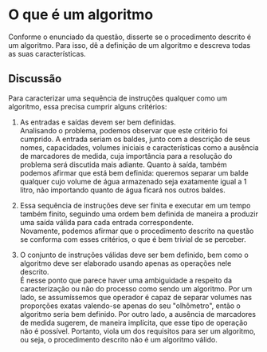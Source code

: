 # O que é um algoritmo #
Conforme o enunciado da questão, disserte se o procedimento descrito é um algoritmo. Para isso, dê a definição de um algoritmo e descreva todas as suas características.

## Discussão #
Para caracterizar uma sequência de instruções qualquer como um algoritmo, essa precisa cumprir alguns critérios: 

1. As entradas e saídas devem ser bem definidas.  
Analisando o problema, podemos observar que este critério foi cumprido. A entrada seriam os baldes, junto com a descrição de seus nomes, capacidades, volumes iniciais e características como a ausência de marcadores de medida, cuja importância para a resolução do problema será discutida mais adiante. Quanto à saída, também podemos afirmar que está bem definida: queremos separar um balde qualquer cujo volume de água armazenado seja exatamente igual a 1 litro, não importando quanto de água ficará nos outros baldes.

2. Essa sequência de instruções deve ser finita e executar em um tempo também finito, seguindo uma ordem bem definida de maneira a produzir uma saída válida para cada entrada correspondente.  
Novamente, podemos afirmar que o procedimento descrito na questão se conforma com esses critérios, o que é bem trivial de se perceber.

3. O conjunto de instruções válidas deve ser bem definido, bem como o algoritmo deve ser elaborado usando apenas as operações nele descrito.  
É nesse ponto que parece haver uma ambiguidade a respeito da caracterização ou não do processo como sendo um algoritmo. Por um lado, se assumíssemos que operador é capaz de separar volumes nas proporções exatas valendo-se apenas do seu "olhômetro", então o algoritmo seria bem definido. Por outro lado, a ausência de marcadores de medida sugerem, de maneira implícita, que esse tipo de operação não é possível. Portanto, viola um dos requisitos para ser um algoritmo, ou seja, o procedimento descrito não é um algoritmo válido.
